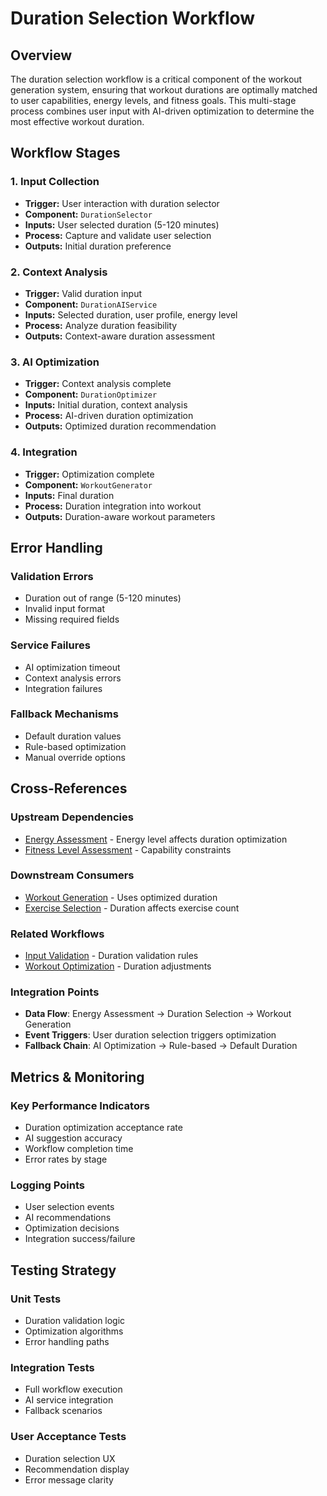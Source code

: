# Duration Selection Workflow

## Overview

The duration selection workflow is a critical component of the workout generation system, ensuring that workout durations are optimally matched to user capabilities, energy levels, and fitness goals. This multi-stage process combines user input with AI-driven optimization to determine the most effective workout duration.

## Workflow Stages

### 1. Input Collection
- **Trigger:** User interaction with duration selector
- **Component:** `DurationSelector`
- **Inputs:** User selected duration (5-120 minutes)
- **Process:** Capture and validate user selection
- **Outputs:** Initial duration preference

### 2. Context Analysis
- **Trigger:** Valid duration input
- **Component:** `DurationAIService`
- **Inputs:** Selected duration, user profile, energy level
- **Process:** Analyze duration feasibility
- **Outputs:** Context-aware duration assessment

### 3. AI Optimization
- **Trigger:** Context analysis complete
- **Component:** `DurationOptimizer`
- **Inputs:** Initial duration, context analysis
- **Process:** AI-driven duration optimization
- **Outputs:** Optimized duration recommendation

### 4. Integration
- **Trigger:** Optimization complete
- **Component:** `WorkoutGenerator`
- **Inputs:** Final duration
- **Process:** Duration integration into workout
- **Outputs:** Duration-aware workout parameters

## Error Handling

### Validation Errors
- Duration out of range (5-120 minutes)
- Invalid input format
- Missing required fields

### Service Failures
- AI optimization timeout
- Context analysis errors
- Integration failures

### Fallback Mechanisms
- Default duration values
- Rule-based optimization
- Manual override options

## Cross-References

### Upstream Dependencies
- [Energy Assessment](./energy-assessment-workflow.md) - Energy level affects duration optimization
- [Fitness Level Assessment](./fitness-level-assessment-workflow.md) - Capability constraints

### Downstream Consumers
- [Workout Generation](../ai-generation/workout-generation-workflow.md) - Uses optimized duration
- [Exercise Selection](../ai-generation/exercise-selection-workflow.md) - Duration affects exercise count

### Related Workflows
- [Input Validation](../data-validation/input-validation-workflow.md#duration) - Duration validation rules
- [Workout Optimization](../ai-generation/workout-optimization-workflow.md) - Duration adjustments

### Integration Points
- **Data Flow**: Energy Assessment → Duration Selection → Workout Generation
- **Event Triggers**: User duration selection triggers optimization
- **Fallback Chain**: AI Optimization → Rule-based → Default Duration

## Metrics & Monitoring

### Key Performance Indicators
- Duration optimization acceptance rate
- AI suggestion accuracy
- Workflow completion time
- Error rates by stage

### Logging Points
- User selection events
- AI recommendations
- Optimization decisions
- Integration success/failure

## Testing Strategy

### Unit Tests
- Duration validation logic
- Optimization algorithms
- Error handling paths

### Integration Tests
- Full workflow execution
- AI service integration
- Fallback scenarios

### User Acceptance Tests
- Duration selection UX
- Recommendation display
- Error message clarity 